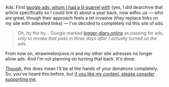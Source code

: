 Ads. First [google ads, whom I had a lil quarrel with](/blog?p=posts/farewell-gads) (yes, I did dearchive that article specifically so I could link it) about a year back, now adfoc.us — who are great, though their approach feels a bit invasive (they replace links on my site with adwalled links) — I've decided to completely rid this site of ads. 

> Oh, by the by... Google marked [logger-diary.online](https://logger-diary.online) as passing for ads, *only to revoke that pass in three days after I actually turned on the ads.* 

From now on, strawmelonjuice.nl and my other site adresses no longer allow ads. And I'm not planning on turning that back. It's done.

<u>*Though,*</u> this does mean I'll be at the hands of your donations completely. So, you've heard this before, but [if you like my content, please consider supporting me](/?p=support).